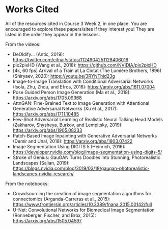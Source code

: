# Works Cited

All of the resources cited in Course 3 Week 2, in one place. You are encouraged to explore these papers/sites if they interest you! They are listed in the order they appear in the lessons.

From the videos:

+ DeOldify... (Antic, 2019): https://twitter.com/citnaj/status/1124904251128406016
+ pix2pixHD (Wang et al., 2018): https://github.com/NVIDIA/pix2pixHD
+ [4k, 60 fps] Arrival of a Train at La Ciotat (The Lumière Brothers, 1896) (Shiryaev, 2020): https://youtu.be/3RYNThid23g
+ Image-to-Image Translation with Conditional Adversarial Networks (Isola, Zhu, Zhou, and Efros, 2018): https://arxiv.org/abs/1611.07004
+ Pose Guided Person Image Generation (Ma et al., 2018): https://arxiv.org/abs/1705.09368
+ AttnGAN: Fine-Grained Text to Image Generation with Attentional Generative Adversarial Networks (Xu et al., 2017): https://arxiv.org/abs/1711.10485
+ Few-Shot Adversarial Learning of Realistic Neural Talking Head Models (Zakharov, Shysheya, Burkov, and Lempitsky, 2019): https://arxiv.org/abs/1905.08233
+ Patch-Based Image Inpainting with Generative Adversarial Networks (Demir and Unal, 2018): https://arxiv.org/abs/1803.07422
+ Image Segmentation Using DIGITS 5 (Heinrich, 2016): https://developer.nvidia.com/blog/image-segmentation-using-digits-5/
+ Stroke of Genius: GauGAN Turns Doodles into Stunning, Photorealistic Landscapes (Salian, 2019): https://blogs.nvidia.com/blog/2019/03/18/gaugan-photorealistic-landscapes-nvidia-research/

From the notebooks:

+ Crowdsourcing the creation of image segmentation algorithms for connectomics (Arganda-Carreras et al., 2015): https://www.frontiersin.org/articles/10.3389/fnana.2015.00142/full
+ U-Net: Convolutional Networks for Biomedical Image Segmentation (Ronneberger, Fischer, and Brox, 2015): https://arxiv.org/abs/1505.04597